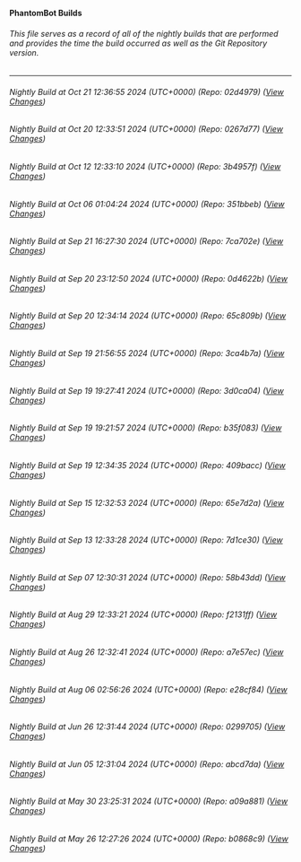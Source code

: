 **PhantomBot Builds**

###### This file serves as a record of all of the nightly builds that are performed and provides the time the build occurred as well as the Git Repository version.
-------------------------------------------------------------------------------------------------------------
###### Nightly Build at Oct 21 12:36:55 2024 (UTC+0000) (Repo: 02d4979) ([View Changes](https://github.com/PhantomBot/PhantomBot/compare/0267d77...02d4979))
###### Nightly Build at Oct 20 12:33:51 2024 (UTC+0000) (Repo: 0267d77) ([View Changes](https://github.com/PhantomBot/PhantomBot/compare/3b4957f...0267d77))
###### Nightly Build at Oct 12 12:33:10 2024 (UTC+0000) (Repo: 3b4957f) ([View Changes](https://github.com/PhantomBot/PhantomBot/compare/351bbeb...3b4957f))
###### Nightly Build at Oct 06 01:04:24 2024 (UTC+0000) (Repo: 351bbeb) ([View Changes](https://github.com/PhantomBot/PhantomBot/compare/7ca702e...351bbeb))
###### Nightly Build at Sep 21 16:27:30 2024 (UTC+0000) (Repo: 7ca702e) ([View Changes](https://github.com/PhantomBot/PhantomBot/compare/0d4622b...7ca702e))
###### Nightly Build at Sep 20 23:12:50 2024 (UTC+0000) (Repo: 0d4622b) ([View Changes](https://github.com/PhantomBot/PhantomBot/compare/65c809b...0d4622b))
###### Nightly Build at Sep 20 12:34:14 2024 (UTC+0000) (Repo: 65c809b) ([View Changes](https://github.com/PhantomBot/PhantomBot/compare/3ca4b7a...65c809b))
###### Nightly Build at Sep 19 21:56:55 2024 (UTC+0000) (Repo: 3ca4b7a) ([View Changes](https://github.com/PhantomBot/PhantomBot/compare/3d0ca04...3ca4b7a))
###### Nightly Build at Sep 19 19:27:41 2024 (UTC+0000) (Repo: 3d0ca04) ([View Changes](https://github.com/PhantomBot/PhantomBot/compare/b35f083...3d0ca04))
###### Nightly Build at Sep 19 19:21:57 2024 (UTC+0000) (Repo: b35f083) ([View Changes](https://github.com/PhantomBot/PhantomBot/compare/409bacc...b35f083))
###### Nightly Build at Sep 19 12:34:35 2024 (UTC+0000) (Repo: 409bacc) ([View Changes](https://github.com/PhantomBot/PhantomBot/compare/65e7d2a...409bacc))
###### Nightly Build at Sep 15 12:32:53 2024 (UTC+0000) (Repo: 65e7d2a) ([View Changes](https://github.com/PhantomBot/PhantomBot/compare/7d1ce30...65e7d2a))
###### Nightly Build at Sep 13 12:33:28 2024 (UTC+0000) (Repo: 7d1ce30) ([View Changes](https://github.com/PhantomBot/PhantomBot/compare/58b43dd...7d1ce30))
###### Nightly Build at Sep 07 12:30:31 2024 (UTC+0000) (Repo: 58b43dd) ([View Changes](https://github.com/PhantomBot/PhantomBot/compare/f2131ff...58b43dd))
###### Nightly Build at Aug 29 12:33:21 2024 (UTC+0000) (Repo: f2131ff) ([View Changes](https://github.com/PhantomBot/PhantomBot/compare/a7e57ec...f2131ff))
###### Nightly Build at Aug 26 12:32:41 2024 (UTC+0000) (Repo: a7e57ec) ([View Changes](https://github.com/PhantomBot/PhantomBot/compare/e28cf84...a7e57ec))
###### Nightly Build at Aug 06 02:56:26 2024 (UTC+0000) (Repo: e28cf84) ([View Changes](https://github.com/PhantomBot/PhantomBot/compare/0299705...e28cf84))
###### Nightly Build at Jun 26 12:31:44 2024 (UTC+0000) (Repo: 0299705) ([View Changes](https://github.com/PhantomBot/PhantomBot/compare/abcd7da...0299705))
###### Nightly Build at Jun 05 12:31:04 2024 (UTC+0000) (Repo: abcd7da) ([View Changes](https://github.com/PhantomBot/PhantomBot/compare/a09a881...abcd7da))
###### Nightly Build at May 30 23:25:31 2024 (UTC+0000) (Repo: a09a881) ([View Changes](https://github.com/PhantomBot/PhantomBot/compare/b0868c9...a09a881))
###### Nightly Build at May 26 12:27:26 2024 (UTC+0000) (Repo: b0868c9) ([View Changes](https://github.com/PhantomBot/PhantomBot/compare/54bcfbe...b0868c9))
